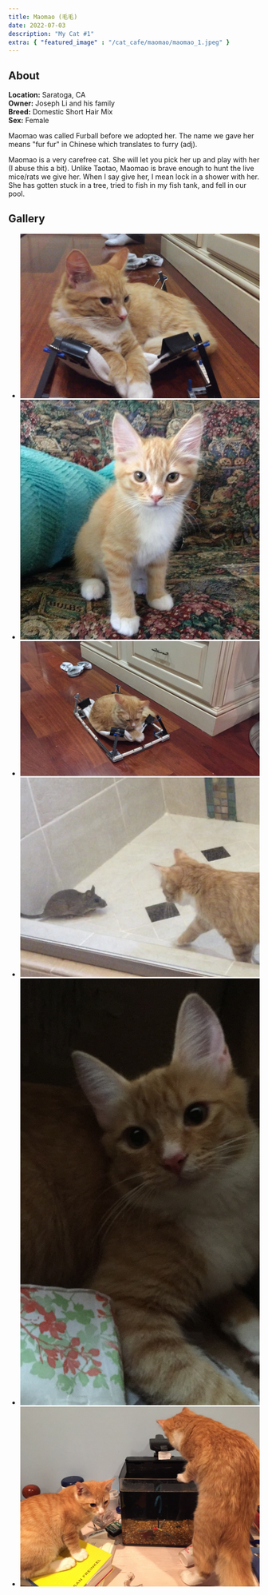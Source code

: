 ```yaml
---
title: Maomao (毛毛)
date: 2022-07-03
description: "My Cat #1"
extra: { "featured_image" : "/cat_cafe/maomao/maomao_1.jpeg" }
---
```


## About


**Location:** Saratoga, CA  
**Owner:** Joseph Li and his family  
**Breed:** Domestic Short Hair Mix  
**Sex:** Female  

Maomao was called Furball before we adopted her. The name we gave her means "fur fur" in Chinese which translates to furry (adj).

Maomao is a very carefree cat. She will let you pick her up and play with her (I abuse this a bit). Unlike Taotao, Maomao is brave enough to hunt the live mice/rats we give her. When I say give her, I mean lock in a shower with her. She has gotten stuck in a tree, tried to fish in my fish tank, and fell in our pool.

<head>
<link rel="stylesheet" href="/cat_cafe/collage.css">
</head>

## Gallery

<ul class="columns">
  <li class="item"><img src="/cat_cafe/maomao/maomao_1.jpeg"></li>
  <li class="item"><img src="/cat_cafe/maomao/maomao_2.jpeg"></li>
  <li class="item"><img src="/cat_cafe/maomao/maomao_3.jpeg"></li>
  <li class="item"><img src="/cat_cafe/maomao/maomao_4.jpeg"></li>
  <li class="item"><img src="/cat_cafe/maomao/maomao_5.jpeg"></li>
  <li class="item"><img src="/cat_cafe/maomao/maomao_6.jpeg"></li>
</ul>